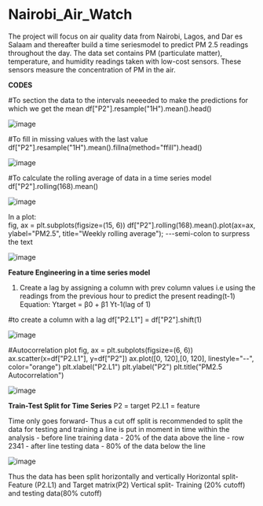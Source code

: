 # Nairobi_Air_Watch
The project will focus on air quality data from Nairobi, Lagos, and Dar es Salaam and thereafter build a time seriesmodel to predict PM 2.5 readings throughout the day. 
The data set contains PM (particulate matter), temperature, and humidity readings taken with low-cost sensors. These sensors measure the concentration of PM in the air.



**CODES**

#To section the data to the intervals neeeeded to make the predictions for which we get the mean 
df["P2"].resample("1H").mean().head() 

![image](https://github.com/kamibrenda/Nairobi_Air_Watch/assets/42267047/dd3568da-3fed-44fa-a908-105fd75a04f3)

#To fill in missing values with the last value
df["P2"].resample("1H").mean().fillna(method="ffill").head()

![image](https://github.com/kamibrenda/Nairobi_Air_Watch/assets/42267047/0cee9bf5-c66b-4a27-9a6f-0139915a791c)

#To calculate the rolling average of data in a time series model
df["P2"].rolling(168).mean()

![image](https://github.com/kamibrenda/Nairobi_Air_Watch/assets/42267047/2e91038b-e582-46cc-8b78-993fb7cf946e)

In a plot:  
fig, ax = plt.subplots(figsize=(15, 6))
df["P2"].rolling(168).mean().plot(ax=ax, ylabel="PM2.5", title="Weekly rolling average"); 
---semi-colon to surpress the text

![image](https://github.com/kamibrenda/Nairobi_Air_Watch/assets/42267047/0c377118-da14-4e04-9728-568b0b9fa6fc)

**Feature Engineering in a time series model**
1. Create a lag by assigning a column with prev column values i.e using the readings from the previous hour to predict the present reading(t-1)
      Equation: Ytarget = β0 + β1 Yt-1(lag of 1)

#to create a column with a lag
df["P2.L1"] = df["P2"].shift(1)

![image](https://github.com/kamibrenda/Nairobi_Air_Watch/assets/42267047/058593cc-10bb-4f9e-8f8c-723ad6b30e03)

#Autocorrelation plot
fig, ax = plt.subplots(figsize=(6, 6))
ax.scatter(x=df["P2.L1"], y=df["P2"])
ax.plot([0, 120],[0, 120], linestyle="--", color="orange")
plt.xlabel("P2.L1")
plt.ylabel("P2")
plt.title("PM2.5 Autocorrelation")

![image](https://github.com/kamibrenda/Nairobi_Air_Watch/assets/42267047/6b58f095-7a34-4fbb-b7f6-500cb4e21d92)


**Train-Test Split for Time Series**
 P2 = target
 P2.L1 = feature

 Time only goes forward- Thus a cut off split is recommended to split the data for testing and training
 a line is put in moment in time within the analysis 
      - before line training data - 20% of the data above the line - row 2341
      - after line testing data - 80% of the data below the line

![image](https://github.com/kamibrenda/Nairobi_Air_Watch/assets/42267047/f386e7be-e166-4425-a2b2-6d32004f66f7)

Thus the data has been split horizontally and vertically
      Horizontal split- Feature (P2.L1) and Target matrix(P2)
      Vertical split- Training (20% cutoff) and testing data(80% cutoff)

